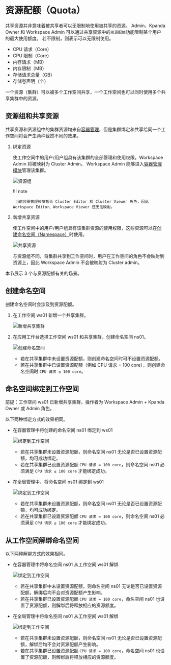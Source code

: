 # 资源配额（Quota）

共享资源并非意味着被共享者可以无限制地使用被共享的资源。
Admin、Kpanda Owner 和 Workspace Admin 可以通过共享资源中的`资源配额`功能限制某个用户的最大使用额度。
若不限制，则表示可以无限制使用。

- CPU 请求（Core）
- CPU 限制（Core）
- 内存请求（MB）
- 内存限制（MB）
- 存储请求总量（GB）
- 存储卷声明（个）

一个资源（集群）可以被多个工作空间共享，一个工作空间也可以同时使用多个共享集群中的资源。

## 资源组和共享资源

共享资源和资源组中的集群资源均来自[容器管理](../../../kpanda/intro/what.md)，但是集群绑定和共享给同一个工作空间将会产生两种截然不同的效果。

1. 绑定资源

    使工作空间中的用户/用户组具有该集群的全部管理和使用权限，Workspace Admin 将被映射为 Cluster Admin。
    Workspace Admin 能够进入[容器管理模块](../../../kpanda/user-guide/permissions/permission-brief.md)管理该集群。

    ![资源组](https://docs.daocloud.io/daocloud-docs-images/docs/ghippo/images/quota01.png)

    !!! note

        当前容器管理模块暂无 Cluster Editor 和 Cluster Viewer 角色，因此 Workspace Editor、Workspace Viewer 还无法映射。

2. 新增共享资源

    使工作空间中的用户/用户组具有该集群资源的使用权限，这些资源可以在[创建命名空间（Namespace）](../../../amamba/user-guide/namespace/namespace.md#_3)时使用。

    ![共享资源](https://docs.daocloud.io/daocloud-docs-images/docs/ghippo/images/quota02.png)

    与资源组不同，将集群共享到工作空间时，用户在工作空间的角色不会映射到资源上，因此 Workspace Admin 不会被映射为 Cluster admin。

本节展示 3 个与资源配额有关的场景。

## 创建命名空间

创建命名空间时会涉及到资源配额。

1. 在工作空间 ws01 新增一个共享集群。

    ![新增共享集群](https://docs.daocloud.io/daocloud-docs-images/docs/ghippo/images/quota03.png)

1. 在应用工作台选择工作空间 ws01 和共享集群，创建命名空间 ns01。

    ![创建命名空间](https://docs.daocloud.io/daocloud-docs-images/docs/ghippo/images/quota04.png)

    - 若在共享集群中未设置资源配额，则创建命名空间时可不设置资源配额。
    - 若在共享集群中已设置资源配额（例如 CPU 请求 = 100 core），则创建命名空间时 `CPU 请求 ≤ 100 core`。

## 命名空间绑定到工作空间

前提：工作空间 ws01 已新增共享集群，操作者为 Workspace Admin + Kpanda Owner 或 Admin 角色。

以下两种绑定方式的效果相同。

- 在容器管理中将创建的命名空间 ns01 绑定到 ws01

    ![绑定到工作空间](https://docs.daocloud.io/daocloud-docs-images/docs/ghippo/images/quota05.png)

    - 若在共享集群未设置资源配额，则命名空间 ns01 无论是否已设置资源配额，均可成功绑定。
    - 若在共享集群已设置资源配额 `CPU 请求 = 100 core`，则命名空间 ns01 必须满足 `CPU 请求 ≤ 100 core` 才能绑定成功。

- 在全局管理中，将命名空间 ns01 绑定到 ws01

    ![绑定到工作空间](https://docs.daocloud.io/daocloud-docs-images/docs/ghippo/images/quota06.png)

    - 若在共享集群未设置资源配额，则命名空间 ns01 无论是否已设置资源配额，均可成功绑定。
    - 若在共享集群已设置资源配额 `CPU 请求 = 100 core`，则命名空间 ns01 必须满足 `CPU 请求 ≤ 100 core` 才能绑定成功。

## 从工作空间解绑命名空间

以下两种解绑方式的效果相同。

- 在容器管理中将命名空间 ns01 从工作空间 ws01 解绑

    ![绑定到工作空间](https://docs.daocloud.io/daocloud-docs-images/docs/ghippo/images/quota07.png)

    - 若在共享集群中未设置资源配额，则命名空间 ns01 无论是否已设置资源配额，解绑后均不会对资源配额产生影响。
    - 若在共享集群已设置资源配额 `CPU 请求 = 100 core`，命名空间 ns01 也设置了资源配额，则解绑后将释放相应的资源额度。

- 在全局管理中将命名空间 ns01 从工作空间 ws01 解绑

    ![绑定到工作空间](https://docs.daocloud.io/daocloud-docs-images/docs/ghippo/images/quota08.png)

    - 若在共享集群未设置资源配额，则命名空间 ns01 无论是否已设置资源配额，解绑后均不会对资源配额产生影响。
    - 若在共享集群已设置资源配额 `CPU 请求 = 100 core`，命名空间 ns01 也设置了资源配额，则解绑后将释放相应的资源额度。
